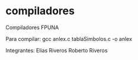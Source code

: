 compiladores
============

Compiladores FPUNA

Para compilar: gcc anlex.c tablaSimbolos.c -o anlex

Integrantes: Elias Riveros
Roberto Riveros
